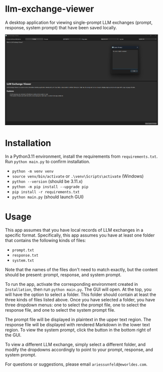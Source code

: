 # llm-exchange-viewer

A desktop application for viewing single-prompt LLM exchanges (prompt, response, system prompt) that have been saved locally.

<img src="./assets/screenshot.png" alt="App Screenshot" width="800"/>

# Installation

In a Python3.11 environment, install the requirements from `requirements.txt`. Run `python main.py` to confirm installation.

- `python -m venv venv`
- `source venv/bin/activate` or `.\venv\Scripts\activate` (Windows)
- `python --version` (should be 3.11.x)
- `python -m pip install --upgrade pip`
- `pip install -r requirements.txt`
- `python main.py` (should launch GUI)

# Usage

This app assumes that you have local records of LLM exchanges in a specific format. Specifically, this app assumes you have at least one folder that contains the following kinds of files:
- `prompt.txt`
- `response.txt`
- `system.txt`

Note that the names of the files don't need to match exactly, but the content should be present: prompt, response, and system prompt.

To run the app, activate the corresponding environment created in `Installation`, then run `python main.py`. The GUI will open. At the top, you will have the option to select a folder. This folder should contain at least the three kinds of files listed above. Once you have selected a folder, you have three dropdown menus: one to select the prompt file, one to select the response file, and one to select the system prompt file.

The prompt file will be displayed in plaintext in the upper text region. The response file will be displayed with rendered Markdown in the lower text region. To view the system prompt, click the button in the bottom right of the GUI.

To view a different LLM exchange, simply select a different folder, and modify the dropdowns accordingly to point to your prompt, response, and system prompt.

For questions or suggestions, please email `ariessunfeld@eworldes.com`.

